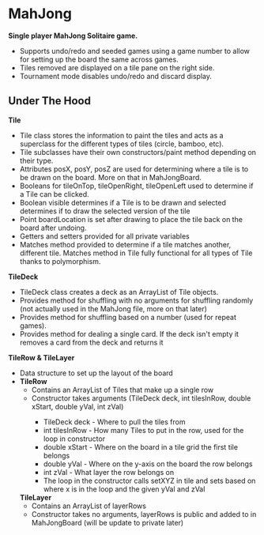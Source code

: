 # MahJong
<b>Single player MahJong Solitaire game.</b>
<ul>
  <li>Supports undo/redo and seeded games using a game number to allow for setting up the board the same across games. 
  <li>Tiles removed are displayed on a tile pane on the right side. </li>
  <li>Tournament mode disables undo/redo and discard display.</li>
</ul>

<h2>Under The Hood</h2>

<b>Tile</b>
<ul>
  <li>Tile class stores the information to paint the tiles and acts as a superclass for the different types of tiles (circle, bamboo, etc).</li>
  <li>Tile subclasses have their own constructors/paint method depending on their type.</li>  
  <li>Attributes posX, posY, posZ are used for determining where a tile is to be drawn on the board. More on that in MahJongBoard.</li>
  <li>Booleans for tileOnTop, tileOpenRight, tileOpenLeft used to determine if a Tile can be clicked.</li>
  <li>Boolean visible determines if a Tile is to be drawn and selected determines if to draw the selected version of the tile</li>
  <li>Point boardLocation is set after drawing to place the tile back on the board after undoing.</li>
  <li>Getters and setters provided for all private variables</li>
  <li>Matches method provided to determine if a tile matches another, different tile. Matches method in Tile fully functional for all types of Tile thanks to polymorphism.</li>
</ul>

<b>TileDeck</b>
<ul>
  <li>TileDeck class creates a deck as an ArrayList of Tile objects.</li>
  <li>Provides method for shuffling with no arguments for shuffling randomly (not actually used in the MahJong file, more on that later)</li>
  <li>Provides method for shuffling based on a number (used for repeat games). </li>
  <li>Provides method for dealing a single card. If the deck isn't empty it removes a card from the deck and returns it </li>
</ul>

<b>TileRow & TileLayer</b>
<ul>
  <li>Data structure to set up the layout of the board<li>
  <b>TileRow</b>
  <ul>
    <li>Contains an ArrayList of Tiles that make up a single row</li>
    <li>Constructor takes arguments (TileDeck deck, int tilesInRow, double xStart, double yVal, int zVal)</li>
    <ul>
      <li>TileDeck deck - Where to pull the tiles from</li>
      <li>int tilesInRow - How many Tiles to put in the row, used for the loop in constructor</li>
      <li>double xStart - Where on the board in a tile grid the first tile belongs</li>
      <li>double yVal - Where on the y-axis on the board the row belongs</li>
      <li>int zVal - What layer the row belongs on</li>
      <li>The loop in the constructor calls setXYZ in tile and sets based on where x is in the loop and the given yVal and zVal</li>
    </ul>
  </ul>
  <b>TileLayer</b>
  <ul>
    <li>Contains an ArrayList of layerRows</li>
    <li>Constructor takes no arguments, layerRows is public and added to in MahJongBoard (will be update to private later)</li>
  </ul>
</ul>
